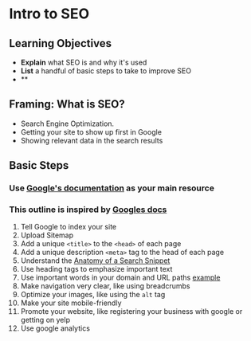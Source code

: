 # Intro to SEO

## Learning Objectives

- **Explain** what SEO is and why it's used
- **List** a handful of basic steps to take to improve SEO
- **

## Framing: What is SEO?
* Search Engine Optimization. 
* Getting your site to show up first in Google
* Showing relevant data in the search results

## Basic Steps
### Use [Google's documentation](https://developers.google.com/webmasters/googleforwebmasters/) as your main resource
### This outline is inspired by [Googles docs](https://support.google.com/webmasters/answer/7451184)
1. Tell Google to index your site
2. Upload Sitemap
3. Add a unique `<title>` to the `<head>` of each page
4. Add a unique description `<meta>` tag to the head of each page
5. Understand the [Anatomy of a Search Snippet](https://www.youtube.com/watch?v=MOfhHPp5sWs)
6. Use heading tags to emphasize important text
7. Use important words in your domain and URL paths [example](https://www.google.com/search?ei=Kq0FW8iqCsLpzgLDg62YDg&q=black+shirt+brewing&oq=black+&gs_l=psy-ab.3.0.35i39k1j0i67k1l3j0i20i264k1j0i67k1j0l2j0i67k1j0i131k1.21026.21852.0.22632.6.6.0.0.0.0.142.693.0j6.6.0....0...1.1.64.psy-ab..0.6.692....0.Sq0G5Cv7n_g)
8. Make navigation very clear, like using breadcrumbs
9. Optimize your images, like using the `alt` tag
10. Make your site mobile-friendly
11. Promote your website, like registering your business with google or getting on yelp
12. Use google analytics
